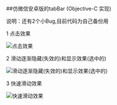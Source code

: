 ##仿微信安卓版的tabBar (Objective-C 实现)

说明：还有2个小Bug,目前代码为自己备份用

1 点击效果

![点击效果](http://7xnh5e.com1.z0.glb.clouddn.com/仿微信tabBar1.gif)

2 滑动逐渐隐藏(失效的)和显示效果(选中的)

![滑动逐渐隐藏(失效的)和显示效果(选中的)](http://7xnh5e.com1.z0.glb.clouddn.com/仿微信tabBar2.gif)

3 快速滑动效果

![快速滑动效果](http://7xnh5e.com1.z0.glb.clouddn.com/仿微信tabBar3.gif)
